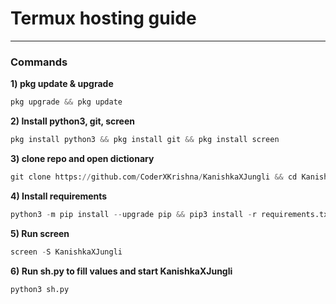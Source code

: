 <h1> Termux hosting guide </h1>

----

<h3>Commands</h3>

<b>1) pkg update & upgrade</b>

```python
pkg upgrade && pkg update
```

<b>2) Install python3, git, screen </b>

```python
pkg install python3 && pkg install git && pkg install screen 
```

<b>3) clone repo and open dictionary </b>

```python
git clone https://github.com/CoderXKrishna/KanishkaXJungli && cd KanishkaXJungli
```

<b>4) Install requirements </b>

```python
python3 -m pip install --upgrade pip && pip3 install -r requirements.txt
```

<b>5) Run screen </b>

```python
screen -S KanishkaXJungli
```

<b>6) Run sh.py to fill values and start KanishkaXJungli </b>

```python
python3 sh.py
```
